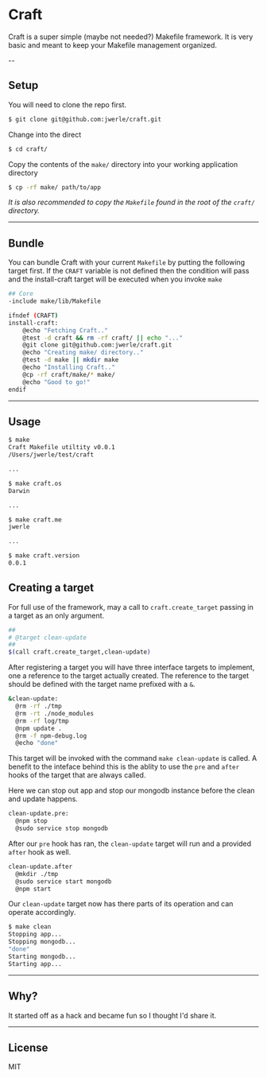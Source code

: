 Craft
=====
Craft is a super simple (maybe not needed?) Makefile framework. 
It is very basic and meant to keep your Makefile management organized.

--


## Setup
You will need to clone the repo first.
```sh
$ git clone git@github.com:jwerle/craft.git
```

Change into the direct
```sh
$ cd craft/
```

Copy the contents of the `make/` directory into your working application directory
```sh
$ cp -rf make/ path/to/app
```
*It is also recommended to copy the `Makefile` found in the root of the `craft/` directory.*

---


## Bundle
You can bundle Craft with your current `Makefile` by putting the following target first. 
If the `CRAFT` variable is not defined then the condition will pass and the install-craft target
will be executed when you invoke `make`
```sh
## Core
-include make/lib/Makefile

ifndef (CRAFT)
install-craft:
	@echo "Fetching Craft.."
	@test -d craft && rm -rf craft/ || echo "..."
	@git clone git@github.com:jwerle/craft.git
	@echo "Creating make/ directory.."
	@test -d make || mkdir make
	@echo "Installing Craft.."
	@cp -rf craft/make/* make/
	@echo "Good to go!"
endif
```

---

## Usage
```sh
$ make
Craft Makefile utiltity v0.0.1
/Users/jwerle/test/craft

...

$ make craft.os
Darwin

...

$ make craft.me
jwerle

...

$ make craft.version
0.0.1
```

## Creating a target
For full use of the framework, may a call to `craft.create_target` passing in a target as an only argument.
```sh
##
# @target clean-update
##
$(call craft.create_target,clean-update)
```

After registering a target you will have three interface targets to implement, one a reference to the target
actually created. The reference to the target should be defined with the target name prefixed with a `&`.
```sh
&clean-update:
  @rm -rf ./tmp
  @rm -rt ./node_modules
  @rm -rf log/tmp
  @npm update .
  @rm -f npm-debug.log
  @echo "done"
```
This target will be invoked with the command `make clean-update` is called. A benefit to the inteface behind this
is the ablity to use the `pre` and `after` hooks of the target that are always called.

Here we can stop out app and stop our mongodb instance before the clean and update happens.
```sh
clean-update.pre:
  @npm stop
  @sudo service stop mongodb
```

After our `pre` hook has ran, the `clean-update` target will run and a provided `after` hook as well.
```sh
clean-update.after
  @mkdir ./tmp
  @sudo service start mongodb
  @npm start
```

Our `clean-update` target now has there parts of its operation and can operate accordingly.
```sh
$ make clean
Stopping app...
Stopping mongodb...
"done"
Starting mongodb...
Starting app...
```

---

## Why?
It started off as a hack and became fun so I thought I'd share it.

---

## License
MIT
  
